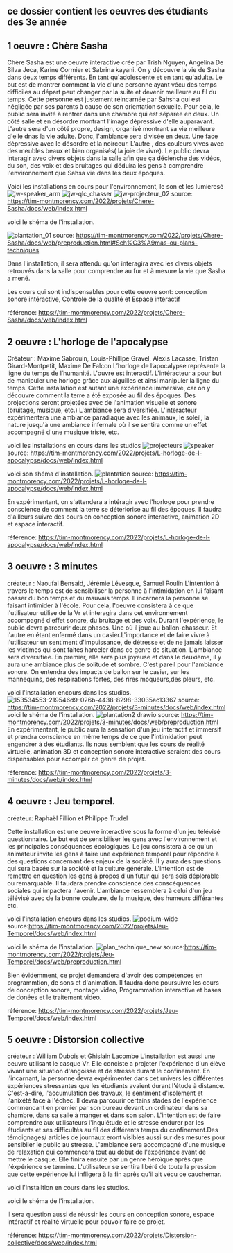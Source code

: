 ## ce dossier contient les oeuvres des étudiants des 3e année

## 1 oeuvre : Chère Sasha

Chère Sasha est une oeuvre interactive crée par Trish Nguyen, Angelina De Silva Jeca, Karine Cormier et Sabrina kayani. On y découvre la vie de Sasha dans deux temps différents. En tant qu'adolescente et en tant qu'adulte. Le but est de montrer comment la vie d'une personne ayant vécu des temps difficiles au départ peut changer par la suite et devenir meilleure au fil du temps. Cette personne est justement réincarnée par Sahsha qui est négligée par ses parents à cause de son orientation sexuelle. Pour cela, le public sera invité à rentrer dans une chambre qui est séparée en deux. Un côté salle et en désordre montrant l'image dépressive d'elle auparavant. L'autre sera d'un côté propre, design, organisé  montrant sa vie meilleure d'elle dnas la vie adulte. Donc, l'ambiance sera divisée en deux. Une face dépressive avec le désordre et la noirceur. L'autre , des couleurs vives avec des meubles beaux et bien organisés( la joie de vivre). Le public devra interagir avec divers objets dans la salle afin que ça déclenche des vidéos, du son, des voix et des bruitages qui déduira les gens  à comprendre l'environnement que Sahsa vie dans les deux époques.


Voici les installations en cours pour l'environnement, le son et les lumièresé
![jw-speaker_arm](https://user-images.githubusercontent.com/89647885/157320408-24e73858-9986-4e7d-9b9c-002145ce827e.jpg)
![jw-qlc_chasser](https://user-images.githubusercontent.com/89647885/157320443-3344e686-d449-4b29-8e07-8275d6535a67.gif)
![jw-projecteur_02](https://user-images.githubusercontent.com/89647885/157320466-29dce7a7-8ccc-47cb-998b-d4dd57150c80.jpg)
source: https://tim-montmorency.com/2022/projets/Chere-Sasha/docs/web/index.html

voici  le shéma de l'installation.


![plantation_01](https://user-images.githubusercontent.com/89647885/157318518-4c51393d-00b8-4d94-85e4-9384946cfb91.jpg)
source: https://tim-montmorency.com/2022/projets/Chere-Sasha/docs/web/preproduction.html#Sch%C3%A9mas-ou-plans-techniques


Dans l'installation, il sera attendu  qu'on interagira avec les divers objets retrouvés dans la salle pour comprendre au fur et à mesure la vie que Sasha a mené. 

Les cours qui sont indispensables pour cette oeuvre sont: conception sonore intéractive, Contrôle de la qualité et Espace interactif

référence: https://tim-montmorency.com/2022/projets/Chere-Sasha/docs/web/index.html


## 2 oeuvre : L'horloge de l'apocalypse
Créateur : Maxime Sabrouin, Louis-Phillipe Gravel, Alexis Lacasse, Tristan Girard-Montpetit, Maxime De Falcon
L’horloge de l’apocalypse représente la ligne du temps de l’humanité. L'ouvre est interactif. L'intéracteur a pour but de manipuler une horloge grâce aux aiguilles et ainsi manipuler la ligne du temps. Cette installation est autant une expérience immersive, car on y découvre comment la terre a été exposée au fil des époques. Des projections seront projetées avec de l'animation visuelle et sonore (bruitage, musique, etc.) L'ambiance sera diversifiée. L'interacteur expérimentera une ambiance paradiaque avec les animaux, le soleil, la nature jusqu'à  une ambiance infernale où il se sentira comme un effet accompagné d'une musique triste, etc. 

voici les installations en cours dans les studios
![projecteurs](https://user-images.githubusercontent.com/89647885/157320805-ebf7d6e1-885a-4306-a8c1-ae317504b142.jpg)
![speaker](https://user-images.githubusercontent.com/89647885/157320887-a8eebdc5-86fb-45d7-b776-596f88aa0b61.jpg)
source: https://tim-montmorency.com/2022/projets/L-horloge-de-l-apocalypse/docs/web/index.html


voici son shéma d'installation.
 ![plantation](https://user-images.githubusercontent.com/89647885/157320904-37959f27-a7ad-4f27-b098-4b436f6e60cf.png)
 source: https://tim-montmorency.com/2022/projets/L-horloge-de-l-apocalypse/docs/web/index.html

En expérimentant, on s'attendera a intéragir avec l'horloge pour prendre conscience de comment la terre se déteriorise au fil des époques. Il faudra d'ailleurs suivre des cours en conception sonore interactive, animation 2D et espace interactif.
 
 référence: https://tim-montmorency.com/2022/projets/L-horloge-de-l-apocalypse/docs/web/index.html
 
 
 ## 3 oeuvre : 3 minutes
créateur : Naoufal Bensaid, Jérémie Lévesque, Samuel Poulin
L'intention à travers le temps est de sensibiliser la personne à l'intimidation en lui faisant passer du bon temps et du mauvais temps. Il incarnera la personne se faisant intimider à l'école. Pour cela, l'oeuvre consistera à ce que l'utilisateur utilise de la Vr et interagira dans cet environnement accompagné d'effet sonore, du bruitage et des voix. Durant l'expérience, le public devra parcourir deux phases. Une où il joue au ballon-chasseur. Et l'autre en étant enfermé dans un casier.L'importance et de faire vivre  à l'utilisateur un sentiment d'impuissance, de détresse et de ne jamais laisser les victimes qui sont faites harceler dans ce genre de situation. L'ambiance sera diversifiée. En premier, elle sera plus joyeuse et dans le deuxième, il y aura une ambiance plus de solitude et sombre. C'est pareil pour l'ambiance sonore. On entendra des impacts de ballon sur le casier, sur les mannequins, des respirations fortes, des rires moqueurs,des pleurs, etc.

voici l'installation encours dans les studios.
![153534553-219546d9-026b-4438-8298-33035ac13367](https://user-images.githubusercontent.com/89647885/157321854-48a87192-ecab-4611-a20e-f8fb4e4a6c57.png)
source: https://tim-montmorency.com/2022/projets/3-minutes/docs/web/index.html
voici le shéma de l'installation.
![plantation2 drawio](https://user-images.githubusercontent.com/89647885/157321915-488063d8-4f29-469a-80d2-7f90c0c5ac04.png)
source: https://tim-montmorency.com/2022/projets/3-minutes/docs/web/preproduction.html
En expérimentant, le public aura la sensation d'un jeu interactif et immersif  et prendra conscience en même temps de ce que l'intimidation peut engendrer à des étudiants.
Ils nous semblent que les cours de réalité virtuelle, animation 3D et conception sonore interactive seraient des cours dispensables pour accomplir ce genre de projet.
 
 référence: https://tim-montmorency.com/2022/projets/3-minutes/docs/web/index.html

## 4 oeuvre : Jeu temporel.
créateur: Raphaël Fillion et Philippe Trudel

Cette installation est une oeuvre interactive sous la forme d'un jeu télévisé  questionnaire. Le but est de sensibiliser les gens avec l'environnement et les principales conséquences écologiques. Le jeu consistera à ce qu'un animateur  invite les gens à faire une expérience temporel pour répondre à des questions concernant des enjeux de la société. Il y aura des questions qui sera basée sur la société et la culture générale. L'intention est de remettre en question les gens à propos d'un futur qui sera sois déplorable ou remarquable. Il faudara prendre conscience des conscéquences sociales qui impactera l'avenir. L'ambiance ressemblera à celui d'un jeu télévisé avec de la bonne couleure, de la musique, des humeurs différantes etc.


voici l'installation encours dans les studios.
![podium-wide](https://user-images.githubusercontent.com/89647885/157475132-909faee9-de02-4ac3-945d-a27d82b8e4ae.jpeg)
source:https://tim-montmorency.com/2022/projets/Jeu-Temporel/docs/web/index.html


voici le shéma de l'installation.
![plan_technique_new](https://user-images.githubusercontent.com/89647885/157474956-61530022-b1f0-496e-9ca0-6bf24ea88af0.png)
source:https://tim-montmorency.com/2022/projets/Jeu-Temporel/docs/web/preproduction.html


Bien évidemment, ce projet demandera d'avoir des compétences en programmtion, de sons et d'animation. Il faudra donc poursuivre les cours de conception sonore, montage video, Programmation interactive et bases de donées et le traitement video.


référence: https://tim-montmorency.com/2022/projets/Jeu-Temporel/docs/web/index.html


## 5 oeuvre : Distorsion collective
créateur : William Dubois et Ghislain Lacombe
 L'installation est aussi une oeuvre utilisant le casque Vr. Elle conciste a projeter l'expérience d'un élève vivant une situation d'angoisse et de stresse durant le confinement. En l'incarnant, la personne devra expérimenter dans cet univers les différentes expériences stressantes que les étudiants avaient durant l'étude à distance. C'est-à-dire, l'accumulation des travaux, le sentiment d'isolement et l'anixété face à l'échec. Il devra parcourir certains stades de l'expérience commencant en premier par son bureau devant un ordinateur dans sa chambre, dans sa salle à manger et dans son salon. L'intention est de faire comprendre aux utilisateurs l'inquiétude et le stresse endurer par les étudiants et ses difficultés  au fil des différents temps du confinement.Des témoignages/ articles de journaux eront visibles aussi sur des mesures pour sensibiler le public au stresse. L'ambiance sera accompagné d'une musique de relaxation qui commencera tout au début de l'éxpérience avant de mettre le casque. Elle finira ensuite par un genre héroïque après que l'éxpérience se termine. L'utilisateur se sentira libéré de toute la pression que cette expérience lui infligera à la fin après qu'il ait vécu ce cauchemar.
 
 voici l'installtion en cours dans les studios.
 
 voici le shéma de l'installation.
 
Il sera question aussi de réussir les cours en  conception sonore, espace intéractif et réalité virtuelle pour pouvoir faire ce projet.

référence: https://tim-montmorency.com/2022/projets/Distorsion-collective/docs/web/index.html

